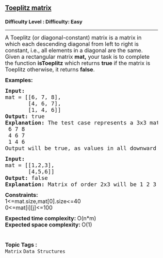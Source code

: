 <h2><a href="https://www.geeksforgeeks.org/problems/toeplitz-matrix/1?page=6&difficulty=School&sortBy=submissions">Toeplitz matrix</a></h2><h3>Difficulty Level : Difficulty: Easy</h3><hr><div class="problems_problem_content__Xm_eO"><p><span style="font-size: 18px;">A Toeplitz (or diagonal-constant) matrix is a matrix in which each descending diagonal from left to right is constant, i.e., all elements in a diagonal are the same. Given a rectangular matrix <strong>mat,</strong>&nbsp;your task is to complete the function <strong>isToeplitz</strong> which returns <strong>true</strong> if the matrix is Toeplitz otherwise, it returns <strong>false</strong>.</span></p>
<p><span style="font-size: 18px;"><strong>Examples:</strong></span></p>
<pre><span style="font-size: 18px;"><strong>Input:</strong></span><span style="font-size: 18px;"><br>mat = [[6, 7, 8],<br>       [4, 6, 7],<br>       [1, 4, 6]]<br></span><span style="font-size: 18px;"><strong>Output: </strong>true</span><br><span style="font-size: 18px;"><strong>Explanation: </strong></span><span style="font-size: 18px;">The test case represents a 3x3 matrix</span>
<span style="font-size: 18px;"> 6 7 8 </span>
<span style="font-size: 18px;"> 4 6 7 </span>
<span style="font-size: 18px;"> 1 4 6</span>
<span style="font-size: 18px;">Output will be<strong> </strong>true, as values in all downward diagonals from left to right contain the same elements.</span></pre>
<pre><strong><span style="font-size: 18px;">Input: <br></span></strong><span style="font-size: 18px;">mat = [[1,2,3],<br>       [4,5,6]]<br></span><strong><span style="font-size: 18px;">Output: </span></strong><span style="font-size: 18px;">false<br></span><span style="font-size: 18px;"><strong>Explanation: </strong></span><span style="font-size: 18px;">Matrix of order 2x3 will be 1 2 3 4 5 6 Output: false as values in all diagonals are not the same.</span></pre>
<p><span style="font-size: 18px;"><strong>Constraints:</strong> <br></span><span style="font-size: 18px;">1&lt;=mat.size,mat[0].size&lt;=40 <br></span><span style="font-size: 18px;">0&lt;=mat[i][j]&lt;=100</span></p>
<p><span style="font-size: 18px;"><strong>Expected time complexity: </strong>O(n*m</span><span style="font-size: 18px;">)<br></span><span style="font-size: 18px;"><strong>Expected space complexity: </strong>O(1)</span></p></div><br><p><span style=font-size:18px><strong>Topic Tags : </strong><br><code>Matrix</code>&nbsp;<code>Data Structures</code>&nbsp;